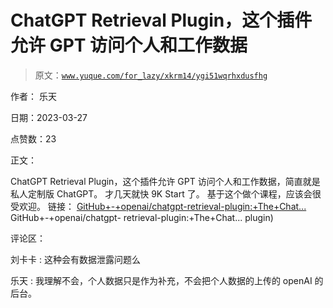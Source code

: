 # ChatGPT Retrieval Plugin，这个插件允许 GPT 访问个人和工作数据

> 原文：[`www.yuque.com/for_lazy/xkrm14/ygi51wqrhxdusfhg`](https://www.yuque.com/for_lazy/xkrm14/ygi51wqrhxdusfhg)

作者： 乐天

日期：2023-03-27

点赞数：23

正文：

ChatGPT Retrieval Plugin，这个插件允许 GPT 访问个人和工作数据，简直就是私人定制版 ChatGPT。 才几天就快 9K Start 了。 基于这个做个课程，应该会很受欢迎。 链接： [GitHub+-+openai/chatgpt-retrieval-plugin:+The+Chat...](https://github.com/openai/chatgpt-retrieval-plugin) GitHub+-+openai/chatgpt- retrieval-plugin:+The+Chat... plugin)

评论区：

刘卡卡 : 这种会有数据泄露问题么

乐天 : 我理解不会，个人数据只是作为补充，不会把个人数据的上传的 openAI 的后台。



